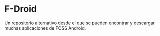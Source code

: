 [Title]: # (F-Droid)
[Order]: # (38)

# F-Droid

Un repositorio alternativo desde el que se pueden encontrar y descargar muchas aplicaciones de FOSS Android.
